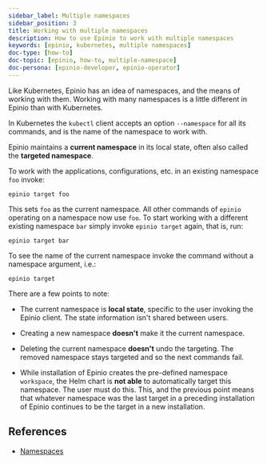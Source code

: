 ```yaml
---
sidebar_label: Multiple namespaces
sidebar_position: 3
title: Working with multiple namespaces
description: How to use Epinio to work with multiple namespaces
keywords: [epinio, kubernetes, multiple namespaces]
doc-type: [how-to]
doc-topic: [epinio, how-to, multiple-namespace]
doc-persona: [epinio-developer, epinio-operator]
---
```


<head>
  <link rel="canonical" href="https://docs.epinio.io/howtos/use-develop/namespaces"/>
</head>

Like Kubernetes, Epinio has an idea of namespaces, and the means of working with them.
Working with many namespaces is a little different in Epinio than with Kubernetes.

In Kubernetes the `kubectl` client accepts an option `--namespace` for all its commands, and is the name of the namespace to work with.

Epinio maintains a **current namespace** in its local state, often also called the **targeted namespace**.

To work with the applications, configurations, etc. in an existing namespace `foo`
invoke:

```console
epinio target foo
```

This sets `foo` as the current namespace.
All other commands of `epinio` operating on a namespace now use `foo`.
To start working with a different existing namespace `bar` simply invoke
`epinio target` again, that is, run:

```console
epinio target bar
```

To see the name of the current namespace invoke the command without a namespace
argument, i.e.:

```console
epinio target
```

There are a few points to note:

- The current namespace is **local state**, specific to the user invoking the Epinio client.
The state information isn't shared between users.

- Creating a new namespace **doesn't** make it the current namespace.

- Deleting the current namespace **doesn't** undo the targeting.
The removed namespace stays targeted and so the next commands fail.

- While installation of Epinio creates the pre-defined namespace `workspace`,
the Helm chart is **not able** to automatically target this namespace.
The user must do this.
This, and the previous point means that whatever namespace was the last target
in a preceding installation of Epinio continues to be the target in a new installation.

## References

- [Namespaces](../../references/namespaces.md)
